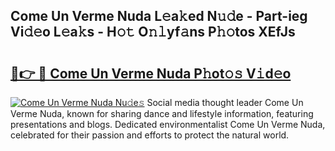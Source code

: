 ## Come Un Verme Nuda L𝚎a𝚔ed N𝚞𝚍e - Part-ieg Vi𝚍𝚎o L𝚎a𝚔s - H𝚘𝚝 O𝚗𝚕yf𝚊ns P𝚑𝚘tos XEfJs

# <h2><a href="http://kf5bbvo.oniu.top/?m=Come+Un+Verme+Nuda">🔗👉 🔴 Come Un Verme Nuda P𝚑ot𝚘𝚜 V𝚒d𝚎o</a></h2>

[![Come Un Verme Nuda Nu𝚍e𝚜](https://i.imgur.com/0qMVB7G.gif)](http://kf5bbvo.oniu.top/?m=Come+Un+Verme+Nuda)
Social media thought leader Come Un Verme Nuda, known for sharing dance and lifestyle information, featuring presentations and blogs. Dedicated environmentalist Come Un Verme Nuda, celebrated for their passion and efforts to protect the natural world.  
